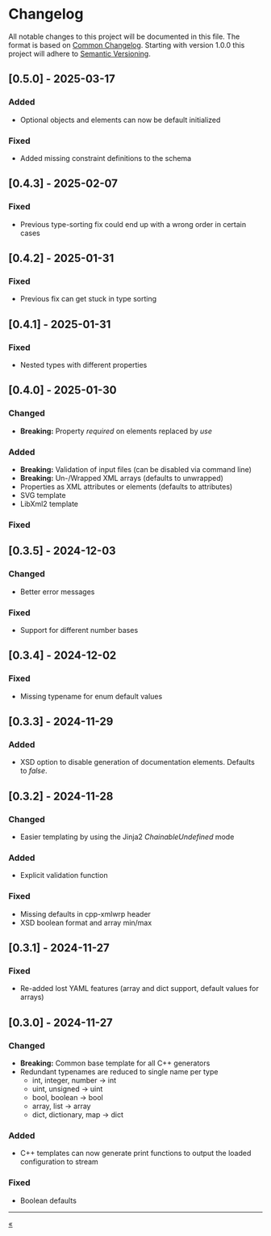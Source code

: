 # Changelog

All notable changes to this project will be documented in this file.
The format is based on [Common Changelog][CC].
Starting with version 1.0.0 this project will adhere to [Semantic Versioning][SV].

## [0.5.0] - 2025-03-17

### Added

- Optional objects and elements can now be default initialized

### Fixed

- Added missing constraint definitions to the schema

## [0.4.3] - 2025-02-07

### Fixed

- Previous type-sorting fix could end up with a wrong order in certain cases


## [0.4.2] - 2025-01-31

### Fixed

- Previous fix can get stuck in type sorting


## [0.4.1] - 2025-01-31

### Fixed

- Nested types with different properties


## [0.4.0] - 2025-01-30

### Changed

- **Breaking:** Property _required_ on elements replaced by _use_

### Added

- **Breaking:** Validation of input files (can be disabled via command line)
- **Breaking:** Un-/Wrapped XML arrays (defaults to unwrapped)
- Properties as XML attributes or elements (defaults to attributes)
- SVG template
- LibXml2 template

### Fixed


## [0.3.5] - 2024-12-03

### Changed

- Better error messages

### Fixed

- Support for different number bases


## [0.3.4] - 2024-12-02

### Fixed

- Missing typename for enum default values


## [0.3.3] - 2024-11-29

### Added

- XSD option to disable generation of documentation elements.
  Defaults to _false_.


## [0.3.2] - 2024-11-28

### Changed

- Easier templating by using the Jinja2 _ChainableUndefined_ mode

### Added

- Explicit validation function

### Fixed

- Missing defaults in cpp-xmlwrp header
- XSD boolean format and array min/max


## [0.3.1] - 2024-11-27

### Fixed

- Re-added lost YAML features (array and dict support, default values for arrays)


## [0.3.0] - 2024-11-27

### Changed

- **Breaking:** Common base template for all C++ generators
- Redundant typenames are reduced to single name per type
  - int, integer, number -> int
  - uint, unsigned -> uint
  - bool, boolean -> bool
  - array, list -> array
  - dict, dictionary, map -> dict

### Added

- C++ templates can now generate print functions to output the
  loaded configuration to stream

### Fixed

- Boolean defaults


---
[«](README.md)


[CC]: https://common-changelog.org
[SV]: https://semver.org/spec/v2.0.0.html
